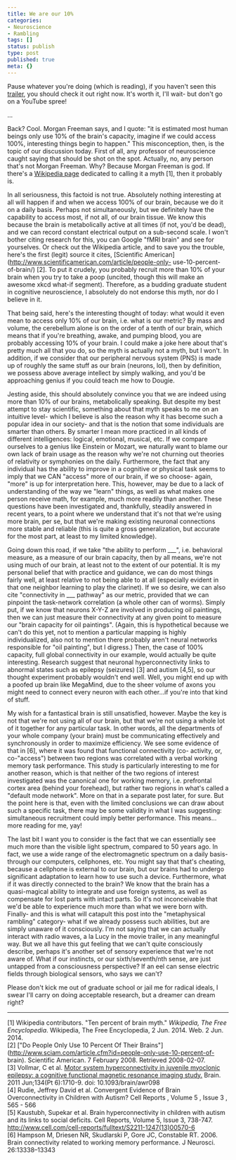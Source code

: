 ```yaml
---
title: We are our 10%
categories:
- Neuroscience
- Rambling
tags: []
status: publish
type: post
published: true
meta: {}
---
```


Pause whatever you're doing (which is reading), if you haven't seen this[
trailer](https://www.youtube.com/watch?v=MVt32qoyhi0), you should check it out
right now. It's worth it, I'll wait- but don't go on a YouTube spree!

...

Back? Cool. Morgan Freeman says, and I quote: "it is estimated most human
beings only use 10% of the brain's capacity, imagine if we could access 100%,
interesting things begin to happen." This misconception, then, is the topic of
our discussion today. First of all, any professor of neuroscience caught
saying that should be shot on the spot. Actually, no, any person that's not
Morgan Freeman. Why? Because Morgan Freeman is god. If there's a [Wikipedia
page](http://en.wikipedia.org/wiki/Ten_percent_of_brain_myth) dedicated to
calling it a myth [1], then it probably is.

In all seriousness, this factoid is not true. Absolutely nothing interesting
at all will happen if and when we access 100% of our brain, because we do it
on a daily basis. Perhaps not simultaneously, but we definitely have the
capability to access most, if not all, of our brain tissue. We know this
because the brain is metabolically active at all times (if not, you'd be
dead), and we can record constant electrical output on a sub-second scale. I
won't bother citing research for this, you can Google "fMRI brain" and see for
yourselves. Or check out the Wikipedia article, and to save you the trouble,
here's the first (legit) source it cites, [Scientific
American](http://www.scientificamerican.com/article/people-only-
use-10-percent-of-brain/) [2]. To put it crudely, you probably recruit more
than 10% of your brain when you try to take a poop (uncited, though this will
make an awesome xkcd what-if segment). Therefore, as a budding graduate
student in cognitive neuroscience, I absolutely do not endorse this myth, nor
do I believe in it.

That being said, here's the interesting thought of today: what would it even
mean to access only 10% of our brain, i.e. what is our metric? By mass and
volume, the cerebellum alone is on the order of a tenth of our brain, which
means that if you're breathing, awake, and pumping blood, you are probably
accessing 10% of your brain. I could make a joke here about that's pretty much
all that you do, so the myth is actually not a myth, but I won't. In addition,
if we consider that our peripheral nervous system (PNS) is made up of roughly
the same stuff as our brain (neurons, lol), then by definition, we possess
above average intellect by simply walking, and you'd be approaching genius if
you could teach me how to Dougie.

Jesting aside, this should absolutely convince you that we are indeed using
more than 10% of our brains, metabolically speaking. But despite my best
attempt to stay scientific, something about that myth speaks to me on an
intuitive level- which I believe is also the reason why it has become such a
popular idea in our society- and that is the notion that some individuals are
smarter than others. By smarter I mean more practiced in all kinds of
different intelligences: logical, emotional, musical, etc. If we compare
ourselves to a genius like Einstein or Mozart, we naturally want to blame our
own lack of brain usage as the reason why we're not churning out theories of
relativity or symphonies on the daily. Furthermore, the fact that any
individual has the ability to improve in a cognitive or physical task seems to
imply that we CAN "access" more of our brain, if we so choose- again, "more"
is up for interpretation here. This, however, may be due to a lack of
understanding of the way we "learn" things, as well as what makes one person
receive math, for example, much more readily than another. These questions
have been investigated and, thankfully, steadily answered in recent years, to
a point where we understand that it's not that we're using more brain, per se,
but that we're making existing neuronal connections more stable and reliable
(this is quite a gross generalization, but accurate for the most part, at
least to my limited knowledge).

Going down this road, if we take "the ability to perform ___", i.e. behavioral
measure, as a measure of our brain capacity, then by all means, we're not
using much of our brain, at least not to the extent of our potential. It is my
personal belief that with practice and guidance, we can do most things fairly
well, at least relative to not being able to at all (especially evident in
that one neighbor learning to play the clarinet). If we so desire, we can also
cite "connectivity in ___ pathway" as our metric, provided that we can
pinpoint the task-network correlation (a whole other can of worms). Simply
put, if we know that neurons X-Y-Z are involved in producing oil paintings,
then we can just measure their connectivity at any given point to measure our
"brain capacity for oil paintings". (Again, this is hypothetical because we
can't do this yet, not to mention a particular mapping is highly
individualized, also not to mention there probably aren't neural networks
responsible for "oil painting", but I digress.) Then, the case of 100%
capacity, full global connectivity in our example, would actually be quite
interesting. Research suggest that neuronal hyperconnectivity links to
abnormal states such as epilepsy (seizures) [3] and autism [4,5], so our
thought experiment probably wouldn't end well. Well, you might end up with a
poofed up brain like MegaMind, due to the sheer volume of axons you might need
to connect every neuron with each other...if you're into that kind of stuff.

My wish for a fantastical brain is still unsatisfied, however. Maybe the key
is not that we're not using all of our brain, but that we're not using a whole
lot of it together for any particular task. In other words, all the
departments of your whole company (your brain) must be communicating
effectively and synchronously in order to maximize efficiency. We see some
evidence of that in [6], where it was found that functional connectivity (co-
activity, or, co-"access") between two regions was correlated with a verbal
working memory task performance. This study is particularly interesting to me
for another reason, which is that neither of the two regions of interest
investigated was the canonical one for working memory, i.e. prefrontal cortex
area (behind your forehead), but rather two regions in what's called a
"default mode network". More on that in a separate post later, for sure. But
the point here is that, even with the limited conclusions we can draw about
such a specific task, there may be some validity in what I was suggesting:
simultaneous recruitment could imply better performance. This means... more
reading for me, yay!

The last bit I want you to consider is the fact that we can essentially see
much more than the visible light spectrum, compared to 50 years ago. In fact,
we use a wide range of the electromagnetic spectrum on a daily basis- through
our computers, cellphones, etc. You might say that that's cheating, because a
cellphone is external to our brain, but our brains had to undergo significant
adaptation to learn how to use such a device. Furthermore, what if it was
directly connected to the brain? We know that the brain has a quasi-magical
ability to integrate and use foreign systems, as well as compensate for lost
parts with intact parts. So it's not inconceivable that we'd be able to
experience much more than what we were born with. Finally- and this is what
will catapult this post into the "metaphysical rambling" category- what if we
already possess such abilities, but are simply unaware of it consciously. I'm
not saying that we can actually interact with radio waves, a la Lucy in the
movie trailer, in any meaningful way. But we all have this gut feeling that we
can't quite consciously describe, perhaps it's another set of sensory
experience that we're not aware of. What if our instincts, or our
sixth/seventh/nth sense, are just untapped from a consciousness perspective?
If an eel can sense electric fields through biological sensors, who says we
can't?

Please don't kick me out of graduate school or jail me for radical ideals, I
swear I'll carry on doing acceptable research, but a dreamer can dream right?

_____

[1] Wikipedia contributors. "Ten percent of brain myth." _Wikipedia, The Free
Encyclopedia_. Wikipedia, The Free Encyclopedia, 2 Jun. 2014. Web. 2 Jun.
2014.  
[2] ["Do People Only Use 10 Percent Of Their
Brains"](http://www.sciam.com/article.cfm?id=people-only-use-10-percent-of-
brain). Scientific American. 7 February 2008. Retrieved 2008-02-07.  
[3] Vollmar, C et al. [Motor system hyperconnectivity in juvenile myoclonic
epilepsy: a cognitive functional magnetic resonance imaging
study.](http://www.ncbi.nlm.nih.gov/pubmed/21616969) Brain. 2011 Jun;134(Pt
6):1710-9. doi: 10.1093/brain/awr098  
[4] Rudie, Jeffrey David et al. Convergent Evidence of Brain Overconnectivity
in Children with Autism? Cell Reports , Volume 5 , Issue 3 , 565 - 566  
[5] Kaustubh, Supekar et al. Brain hyperconnectivity in children with autism
and its links to social deficits. Cell Reports, Volume 5, Issue 3, 738-747.
http://www.cell.com/cell-reports/fulltext/S2211-1247(13)00570-6  
[6] Hampson M, Driesen NR, Skudlarski P, Gore JC, Constable RT. 2006. Brain
connectivity related to working memory performance. J Neurosci. 26:13338–13343


